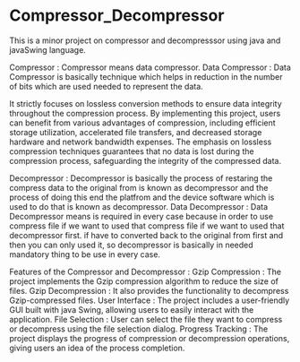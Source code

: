 # Compressor_Decompressor
This is a minor project on compressor and decompresssor using java and javaSwing language.

Compressor : Compressor means data compressor.
Data Compressor : Data Compressor is basically technique which helps in reduction in the number of bits which are used needed to represent the data.

It strictly focuses on lossless conversion methods to ensure data integrity throughout the compression process. By implementing this project, users can benefit from various advantages of compression, including efficient storage utilization, accelerated file transfers, and decreased storage hardware and network bandwidth expenses. The emphasis on lossless compression techniques guarantees that no data is lost during the compression process, safeguarding the integrity of the compressed data.

Decompressor : Decompressor is basically the process of restaring the compress data to the original from is known as decompressor and the process of doing this end the platfrom and the device software which is used to do that is known as decompressor.
Data Decompressor : Data Decompressor means is required in every case because in order to use compress file if we want to used that compress file if we want to used that decompressor first. if have to converted back to the original from first and then you can only used it, so decompressor is basically in needed mandatory thing to be use in every case.

Features of the Compressor and Decompressor :
Gzip Compression : The project implements the Gzip compression algorithm to reduce the size of files.
Gzip Decompression : It also provides the functionality to decompress Gzip-compressed files.
User Interface : The project includes a user-friendly GUI built with java Swing, allowing users to easily interact with the application.
File Selection : User can select the file they want to compress or decompress using the file selection dialog.
Progress Tracking : The project displays the progress of compression or decompression operations, giving users an idea of the process completion.
